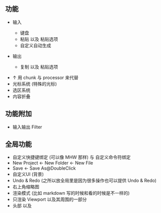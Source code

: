 ## 功能
- 输入
    - 键盘
    - 粘贴 以及 粘贴选项
    - 自定义自动生成

- 输出
    - 复制 以及 粘贴选项

<!-- - 行处理器 (不同的行可以具备不同的标志, 行处理器可以根据标志来做出不同行为) -->
- ↑ 用 chunk 与 processor 来代替
- 光标系统 (特殊的光标)
- 选区系统
- 内容折叠

## 功能附加
- 输入输出 Filter

## 全局功能
- 自定义快捷键绑定 (可以像 MHW 那样) 与 自定义命令符绑定
- New Project <- New Folder <- New File
- Save <- Save As@DoubleClick
- 自定义UI (背景)
- Undo & Redo (之所以放全局里是因为很多操作也可以提供 Undo & Redo)
- 右上角缩略图
- 渲染模式 (比如 markdown 写的时候和看的时候是不一样的)
- 只渲染 Viewport 以及其周围的一部分
- 头部 以及 <title>
